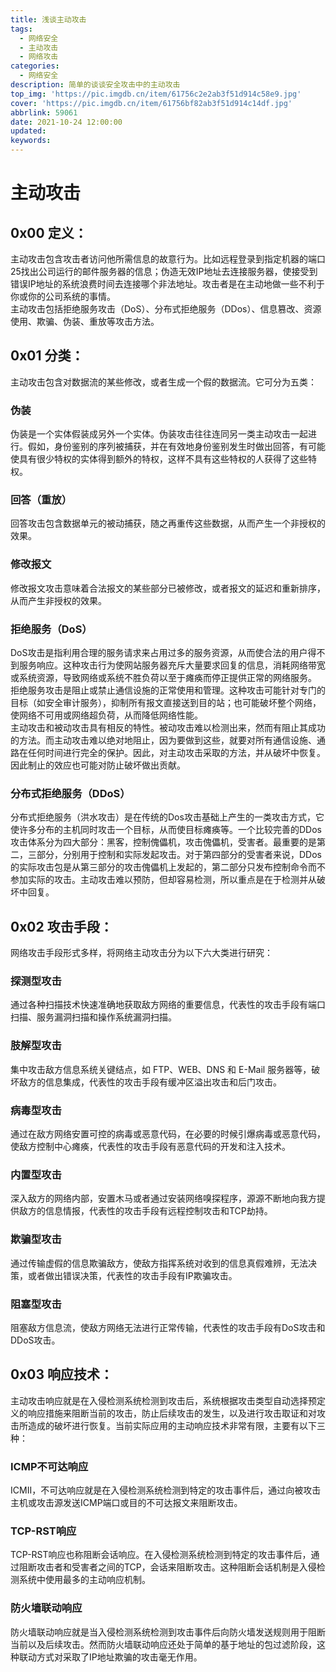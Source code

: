 ```yaml
---
title: 浅谈主动攻击
tags:
  - 网络安全
  - 主动攻击
  - 网络攻击
categories:
  - 网络安全
description: 简单的谈谈安全攻击中的主动攻击
top_img: 'https://pic.imgdb.cn/item/61756c2e2ab3f51d914c58e9.jpg'
cover: 'https://pic.imgdb.cn/item/61756bf82ab3f51d914c14df.jpg'
abbrlink: 59061
date: 2021-10-24 12:00:00
updated:
keywords:
---
```

# **主动攻击**

## **0x00 定义：**
主动攻击包含攻击者访问他所需信息的故意行为。比如远程登录到指定机器的端口25找出公司运行的邮件服务器的信息；伪造无效IP地址去连接服务器，使接受到错误IP地址的系统浪费时间去连接哪个非法地址。攻击者是在主动地做一些不利于你或你的公司系统的事情。  
主动攻击包括拒绝服务攻击（DoS）、分布式拒绝服务（DDos）、信息篡改、资源使用、欺骗、伪装、重放等攻击方法。

## **0x01 分类：**
主动攻击包含对数据流的某些修改，或者生成一个假的数据流。它可分为五类：  
### **伪装**  
伪装是一个实体假装成另外一个实体。伪装攻击往往连同另一类主动攻击一起进行。假如，身份鉴别的序列被捕获，并在有效地身份鉴别发生时做出回答，有可能使具有很少特权的实体得到额外的特权，这样不具有这些特权的人获得了这些特权。  
### **回答（重放）**
回答攻击包含数据单元的被动捕获，随之再重传这些数据，从而产生一个非授权的效果。  
### **修改报文**
修改报文攻击意味着合法报文的某些部分已被修改，或者报文的延迟和重新排序，从而产生非授权的效果。  
### **拒绝服务（DoS）**
DoS攻击是指利用合理的服务请求来占用过多的服务资源，从而使合法的用户得不到服务响应。这种攻击行为使网站服务器充斥大量要求回复的信息，消耗网络带宽或系统资源，导致网络或系统不胜负荷以至于瘫痪而停正提供正常的网络服务。   
拒绝服务攻击是阻止或禁止通信设施的正常使用和管理。这种攻击可能针对专门的目标（如安全审计服务），抑制所有报文直接送到目的站；也可能破坏整个网络，使网络不可用或网络超负荷，从而降低网络性能。  
主动攻击和被动攻击具有相反的特性。被动攻击难以检测出来，然而有阻止其成功的方法。而主动攻击难以绝对地阻止，因为要做到这些，就要对所有通信设施、通路在任何时间进行完全的保护。因此，对主动攻击采取的方法，并从破坏中恢复。因此制止的效应也可能对防止破坏做出贡献。  

### **分布式拒绝服务（DDoS）**
分布式拒绝服务（洪水攻击）是在传统的Dos攻击基础上产生的一类攻击方式，它使许多分布的主机同时攻击一个目标，从而使目标瘫痪等。一个比较完善的DDos攻击体系分为四大部分：黑客，控制傀儡机，攻击傀儡机，受害者。最重要的是第二，三部分，分别用于控制和实际发起攻击。对于第四部分的受害者来说，DDos的实际攻击包是从第三部分的攻击傀儡机上发起的，第二部分只发布控制命令而不参加实际的攻击。主动攻击难以预防，但却容易检测，所以重点是在于检测并从破坏中回复。  
## **0x02 攻击手段：**
网络攻击手段形式多样，将网络主动攻击分为以下六大类进行研究：
### **探测型攻击** 
通过各种扫描技术快速准确地获取敌方网络的重要信息，代表性的攻击手段有端口扫描、服务漏洞扫描和操作系统漏洞扫描。
### **肢解型攻击** 
集中攻击敌方信息系统关键结点，如 FTP、WEB、DNS 和 E-Mail 服务器等，破坏敌方的信息集成，代表性的攻击手段有缓冲区溢出攻击和后门攻击。
### **病毒型攻击** 
通过在敌方网络安置可控的病毒或恶意代码，在必要的时候引爆病毒或恶意代码，使敌方控制中心瘫痪，代表性的攻击手段有恶意代码的开发和注入技术。 
### **内置型攻击**
深入敌方的网络内部，安置木马或者通过安装网络嗅探程序，源源不断地向我方提供敌方的信息情报，代表性的攻击手段有远程控制攻击和TCP劫持。  
### **欺骗型攻击**
通过传输虚假的信息欺骗敌方，使敌方指挥系统对收到的信息真假难辨，无法决策，或者做出错误决策，代表性的攻击手段有IP欺骗攻击。
### **阻塞型攻击**
阻塞敌方信息流，使敌方网络无法进行正常传输，代表性的攻击手段有DoS攻击和DDoS攻击。  
## **0x03 响应技术：**
主动攻击响应就是在入侵检测系统检测到攻击后，系统根据攻击类型自动选择预定义的响应措施来阻断当前的攻击，防止后续攻击的发生，以及进行攻击取证和对攻击所造成的破坏进行恢复。当前实际应用的主动响应技术非常有限，主要有以下三种：  
### **ICMP不可达响应**
ICMII，不可达响应就是在入侵检测系统检测到特定的攻击事件后，通过向被攻击主机或攻击源发送ICMP端口或目的不可达报文来阻断攻击。
### **TCP-RST响应**
TCP-RST响应也称阻断会话响应。在入侵检测系统检测到特定的攻击事件后，通过阻断攻击者和受害者之间的TCP，会话来阻断攻击。这种阻断会话机制是入侵检测系统中使用最多的主动响应机制。
### **防火墙联动响应**
防火墙联动响应就是当入侵检测系统检测到攻击事件后向防火墙发送规则用于阻断当前以及后续攻击。然而防火墙联动响应还处于简单的基于地址的包过滤阶段，这种联动方式对采取了IP地址欺骗的攻击毫无作用。

